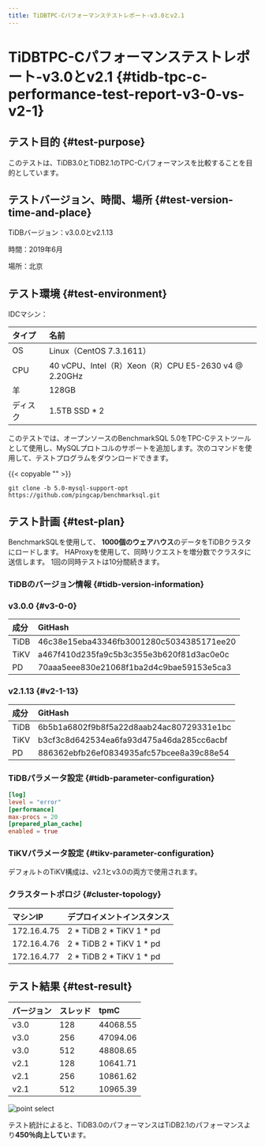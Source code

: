```yaml
---
title: TiDBTPC-Cパフォーマンステストレポート-v3.0とv2.1
---
```


# TiDBTPC-Cパフォーマンステストレポート-v3.0とv2.1 {#tidb-tpc-c-performance-test-report-v3-0-vs-v2-1}

## テスト目的 {#test-purpose}

このテストは、TiDB3.0とTiDB2.1のTPC-Cパフォーマンスを比較することを目的としています。

## テストバージョン、時間、場所 {#test-version-time-and-place}

TiDBバージョン：v3.0.0とv2.1.13

時間：2019年6月

場所：北京

## テスト環境 {#test-environment}

IDCマシン：

| タイプ  | 名前                                              |
| :--- | :---------------------------------------------- |
| OS   | Linux（CentOS 7.3.1611）                          |
| CPU  | 40 vCPU、Intel（R）Xeon（R）CPU E5-2630 v4 @ 2.20GHz |
| 羊    | 128GB                                           |
| ディスク | 1.5TB SSD * 2                                   |

このテストでは、オープンソースのBenchmarkSQL 5.0をTPC-Cテストツールとして使用し、MySQLプロトコルのサポートを追加します。次のコマンドを使用して、テストプログラムをダウンロードできます。

{{< copyable "" >}}

```shell
git clone -b 5.0-mysql-support-opt https://github.com/pingcap/benchmarksql.git
```

## テスト計画 {#test-plan}

BenchmarkSQLを使用して、 **1000個のウェアハウス**のデータをTiDBクラスタにロードします。 HAProxyを使用して、同時リクエストを増分数でクラスタに送信します。 1回の同時テストは10分間続きます。

### TiDBのバージョン情報 {#tidb-version-information}

### v3.0.0 {#v3-0-0}

| 成分   | GitHash                                  |
| :--- | :--------------------------------------- |
| TiDB | 46c38e15eba43346fb3001280c5034385171ee20 |
| TiKV | a467f410d235fa9c5b3c355e3b620f81d3ac0e0c |
| PD   | 70aaa5eee830e21068f1ba2d4c9bae59153e5ca3 |

### v2.1.13 {#v2-1-13}

| 成分   | GitHash                                  |
| :--- | :--------------------------------------- |
| TiDB | 6b5b1a6802f9b8f5a22d8aab24ac80729331e1bc |
| TiKV | b3cf3c8d642534ea6fa93d475a46da285cc6acbf |
| PD   | 886362ebfb26ef0834935afc57bcee8a39c88e54 |

### TiDBパラメータ設定 {#tidb-parameter-configuration}

```toml
[log]
level = "error"
[performance]
max-procs = 20
[prepared_plan_cache]
enabled = true
```

### TiKVパラメータ設定 {#tikv-parameter-configuration}

デフォルトのTiKV構成は、v2.1とv3.0の両方で使用されます。

### クラスタートポロジ {#cluster-topology}

| マシンIP       | デプロイメントインスタンス            |
| :---------- | :----------------------- |
| 172.16.4.75 | 2 * TiDB 2 * TiKV 1 * pd |
| 172.16.4.76 | 2 * TiDB 2 * TiKV 1 * pd |
| 172.16.4.77 | 2 * TiDB 2 * TiKV 1 * pd |

## テスト結果 {#test-result}

| バージョン | スレッド | tpmC     |
| :---- | :--- | :------- |
| v3.0  | 128  | 44068.55 |
| v3.0  | 256  | 47094.06 |
| v3.0  | 512  | 48808.65 |
| v2.1  | 128  | 10641.71 |
| v2.1  | 256  | 10861.62 |
| v2.1  | 512  | 10965.39 |

![point select](/media/tpcc-2.1-3.0.png)

テスト統計によると、TiDB3.0のパフォーマンスはTiDB2.1のパフォーマンスより**450％向上してい**ます。
